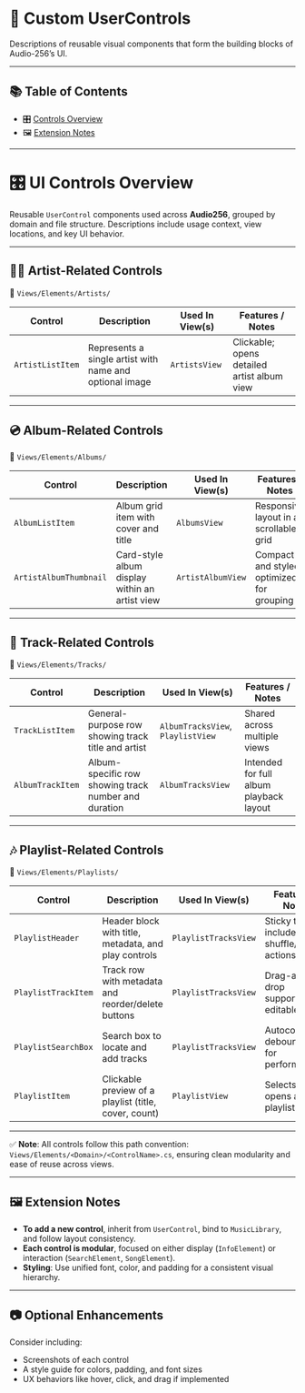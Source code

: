# 🧩 Custom UserControls

Descriptions of reusable visual components that form the building blocks of Audio-256’s UI.

---

## 📚 Table of Contents

- 🎛️ [Controls Overview](#️-ui-controls-overview)
- 🖼 [Extension Notes](#-extension-notes)

---
# 🎛️ UI Controls Overview

Reusable `UserControl` components used across **Audio256**, grouped by domain and file structure. Descriptions include usage context, view locations, and key UI behavior.

---

## 🧑‍🎤 Artist-Related Controls

📂 `Views/Elements/Artists/`

| Control             | Description                                         | Used In View(s)    | Features / Notes                         |
|---------------------|-----------------------------------------------------|---------------------|-------------------------------------------|
| `ArtistListItem`    | Represents a single artist with name and optional image | `ArtistsView`   | Clickable; opens detailed artist album view |

---

## 💿 Album-Related Controls

📂 `Views/Elements/Albums/`

| Control                   | Description                                      | Used In View(s)      | Features / Notes                          |
|---------------------------|--------------------------------------------------|------------------------|-------------------------------------------|
| `AlbumListItem`           | Album grid item with cover and title             | `AlbumsView`           | Responsive layout in a scrollable grid     |
| `ArtistAlbumThumbnail`    | Card-style album display within an artist view   | `ArtistAlbumView`      | Compact and styled; optimized for grouping |

---

## 🎵 Track-Related Controls

📂 `Views/Elements/Tracks/`

| Control             | Description                                              | Used In View(s)             | Features / Notes                          |
|---------------------|----------------------------------------------------------|------------------------------|-------------------------------------------|
| `TrackListItem`     | General-purpose row showing track title and artist      | `AlbumTracksView`, `PlaylistView` | Shared across multiple views       |
| `AlbumTrackItem`    | Album-specific row showing track number and duration    | `AlbumTracksView`            | Intended for full album playback layout   |

---

## 🎶 Playlist-Related Controls

📂 `Views/Elements/Playlists/`

| Control               | Description                                           | Used In View(s)   | Features / Notes                              |
|-----------------------|-------------------------------------------------------|--------------------|-----------------------------------------------|
| `PlaylistHeader`      | Header block with title, metadata, and play controls | `PlaylistTracksView`     | Sticky top; includes shuffle/play actions     |
| `PlaylistTrackItem`   | Track row with metadata and reorder/delete buttons   | `PlaylistTracksView`     | Drag-and-drop supported; editable             |
| `PlaylistSearchBox`   | Search box to locate and add tracks                  | `PlaylistTracksView`     | Autocomplete; debounced for performance       |
| `PlaylistItem`        | Clickable preview of a playlist (title, cover, count)| `PlaylistView`           | Selects and opens a playlist                  |

---

✅ **Note**: All controls follow this path convention:
`Views/Elements/<Domain>/<ControlName>.cs`, ensuring clean modularity and ease of reuse across views.

---

## 🖼 Extension Notes

- **To add a new control**, inherit from `UserControl`, bind to `MusicLibrary`, and follow layout consistency.
- **Each control is modular**, focused on either display (`InfoElement`) or interaction (`SearchElement`, `SongElement`).
- **Styling**: Use unified font, color, and padding for a consistent visual hierarchy.

---

## 📷 Optional Enhancements

Consider including:
- Screenshots of each control
- A style guide for colors, padding, and font sizes
- UX behaviors like hover, click, and drag if implemented